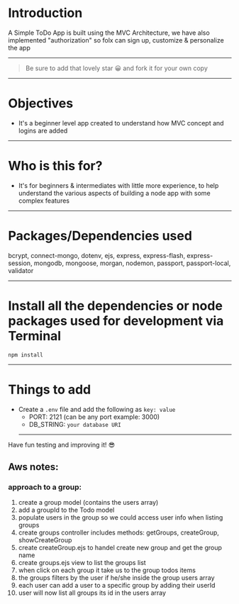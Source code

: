 # Introduction

A Simple ToDo App is built using the MVC Architecture, we have also implemented "authorization" so folx can sign up, customize & personalize the app

---

> Be sure to add that lovely star 😀 and fork it for your own copy

---

# Objectives

- It's a beginner level app created to understand how MVC concept and logins are added

---

# Who is this for?

- It's for beginners & intermediates with little more experience, to help understand the various aspects of building a node app with some complex features

---

# Packages/Dependencies used

bcrypt, connect-mongo, dotenv, ejs, express, express-flash, express-session, mongodb, mongoose, morgan, nodemon, passport, passport-local, validator

---

# Install all the dependencies or node packages used for development via Terminal

`npm install`

---

# Things to add

- Create a `.env` file and add the following as `key: value`
  - PORT: 2121 (can be any port example: 3000)
  - DB_STRING: `your database URI`
  ***

Have fun testing and improving it! 😎

## Aws notes:

### approach to a group:

1. create a group model (contains the users array)
2. add a groupId to the Todo model
3. populate users in the group so we could access user info when listing groups
4. create groups controller includes methods: getGroups, createGroup, showCreateGroup
5. create createGroup.ejs to handel create new group and get the group name
6. create groups.ejs view to list the groups list
7. when click on each group it take us to the group todos items
8. the groups filters by the user if he/she inside the group users array
9. each user can add a user to a specific group by adding their userId
10. user will now list all groups its id in the users array
